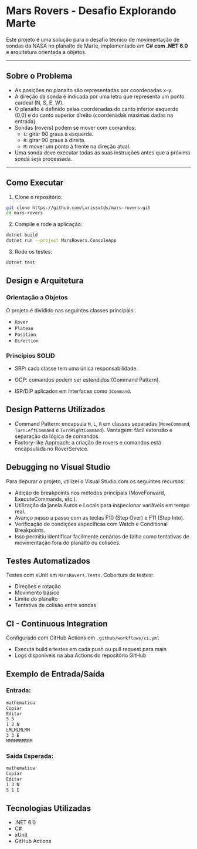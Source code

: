 # Mars Rovers - Desafio Explorando Marte

Este projeto é uma solução para o desafio técnico de movimentação de sondas da NASA no planalto de Marte, implementado em **C# com .NET 6.0** e arquitetura orientada a objetos.

---

## Sobre o Problema

- As posições no planalto são representadas por coordenadas x-y.
- A direção da sonda é indicada por uma letra que representa um ponto cardeal (N, S, E, W).
- O planalto é definido pelas coordenadas do canto inferior esquerdo (0,0) e do canto superior direito (coordenadas máximas dadas na entrada).
- Sondas (rovers) podem se mover com comandos:
  - `L`: girar 90 graus à esquerda.
  - `R`: girar 90 graus à direita.
  - `M`:  mover um ponto à frente na direção atual.
- Uma sonda deve executar todas as suas instruções antes que a próxima sonda seja processada.

---

## Como Executar

1. Clone o repositório:

  ```bash
  git clone https://github.com/Larissatds/mars-rovers.git
  cd mars-rovers
  ```

2. Compile e rode a aplicação:

  ```bash
  dotnet build
  dotnet run --project MarsRovers.ConsoleApp
  ```

3. Rode os testes:

  ```bash
  dotnet test
  ```

## Design e Arquitetura
### Orientação a Objetos
O projeto é dividido nas seguintes classes principais:
- `Rover`
- `Plateau`
- `Position`
- `Direction`

### Princípios SOLID

- SRP: cada classe tem uma única responsabilidade.

- OCP: comandos podem ser estendidos (Command Pattern).

- ISP/DIP aplicados em interfaces como `ICommand`.

## Design Patterns Utilizados
- Command Pattern: encapsula `M`, `L`, `R` em classes separadas (`MoveCommand`, `TurnLeftCommand` e `TurnRightCommand`).
Vantagem: fácil extensão e separação da lógica de comandos.
- Factory-like Approach: a criação de rovers e comandos está encapsulada no RoverService.

## Debugging no Visual Studio
Para depurar o projeto, utilizei o Visual Studio com os seguintes recursos:
- Adição de breakpoints nos métodos principais (MoveForward, ExecuteCommands, etc.).
- Utilização da janela Autos e Locals para inspecionar variáveis em tempo real.
- Avanço passo a passo com as teclas F10 (Step Over) e F11 (Step Into).
- Verificação de condições específicas com Watch e Conditional Breakpoints.
- Isso permitiu identificar facilmente cenários de falha como tentativas de movimentação fora do planalto ou colisões.

## Testes Automatizados
Testes com xUnit em `MarsRovers.Tests`.
Cobertura de testes:
- Direções e rotação
- Movimento básico
- Limite do planalto
- Tentativa de colisão entre sondas

## CI - Continuous Integration
Configurado com GitHub Actions em `.github/workflows/ci.yml`
- Executa build e testes em cada push ou pull request para main
- Logs disponíveis na aba Actions do repositório GitHub

## Exemplo de Entrada/Saída
### Entrada:
```bash
mathematica
Copiar
Editar
5 5
1 2 N
LMLMLMLMM
3 3 E
MMRMMRMRRM
```

### Saída Esperada:
```bash
mathematica
Copiar
Editar
1 3 N
5 1 E
```

## Tecnologias Utilizadas
- .NET 6.0
- C#
- xUnit
- GitHub Actions
